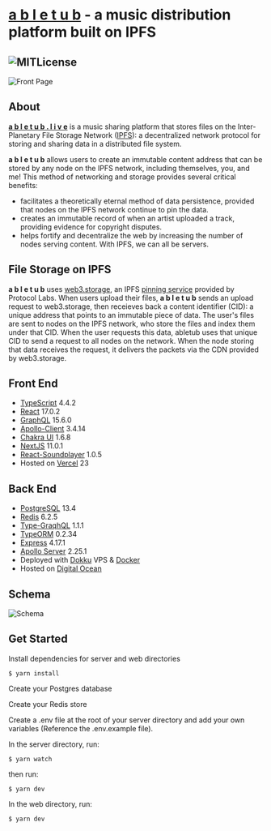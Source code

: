 # **[a b l e t u b](https://abletub.live/)** - a music distribution platform built on IPFS

![MITLicense](https://img.shields.io/github/license/AntwuanDixon/abletub?color=dark%20green&style=for-the-badge)
---
![Front Page](https://i.imgur.com/kApR6z3.png[/img])

## About
[**a b l e t u b . l i v e**](https://abletub.live/) is a music sharing platform that stores files on the Inter-Planetary File Storage Network ([IPFS](https://ipfs.io/ "IPFS")): a decentralized network protocol for storing and sharing data in a distributed file system. 

**a b l e t u b** allows users to create an immutable content address that can be stored by any node on the IPFS network, including themselves, you, and me! This method of networking and storage provides several critical benefits:
 - facilitates a theoretically eternal method of data persistence, provided that nodes on the IPFS network continue to pin the data.
 - creates an immutable record of when an artist uploaded a track, providing evidence for copyright disputes.
 - helps fortify and decentralize the web by increasing the number of nodes serving content. With IPFS, we can all be servers.

## File Storage on IPFS
**a b l e t u b** uses [web3.storage](https://web3.storage/), an IPFS [pinning service](https://docs.ipfs.io/how-to/work-with-pinning-services/) provided by Protocol Labs. When users upload their files, **a b l e t u b** sends an upload request to web3.storage, then receieves back a content identifier (CID): a unique address that points to an immutable piece of data. The user's files are sent to nodes on the IPFS network, who store the files and index them under that CID. When the user requests this data, abletub uses that unique CID to send a request to all nodes on the network. When the node storing that data receives the request, it delivers the packets via the CDN provided by web3.storage.

## Front End
- [TypeScript](https://www.typescriptlang.org/) 4.4.2
- [React](https://reactjs.org/) 17.0.2
- [GraphQL](https://graphql.org/) 15.6.0
- [Apollo-Client](https://www.apollographql.com/docs/react/) 3.4.14
- [Chakra UI](https://chakra-ui.com/) 1.6.8
- [NextJS](https://nextjs.org/) 11.0.1
- [React-Soundplayer](https://github.com/kosmetism/react-soundplayer) 1.0.5
- Hosted on [Vercel](https://vercel.com/) 23

## Back End
- [PostgreSQL](https://www.postgresql.org/) 13.4
- [Redis](https://redis.io/) 6.2.5
- [Type-GraqhQL](https://typegraphql.com/) 1.1.1
- [TypeORM](https://typeorm.io/#/) 0.2.34
- [Express](https://expressjs.com/) 4.17.1
- [Apollo Server](https://www.apollographql.com/docs/apollo-server/) 2.25.1
- Deployed with [Dokku](https://dokku.com/) VPS & [Docker](https://www.docker.com/)
- Hosted on [Digital Ocean](https://www.digitalocean.com/)

## Schema
![Schema](https://i.imgur.com/qCgNu6K.png)

## Get Started
Install dependencies for server and web directories
```
$ yarn install
```

Create your Postgres database

Create your Redis store

Create a .env file at the root of your server directory and add your own variables (Reference the .env.example file).

In the server directory, run:
```
$ yarn watch
```

then run:
```
$ yarn dev
```

In the web directory, run:
```
$ yarn dev
```



